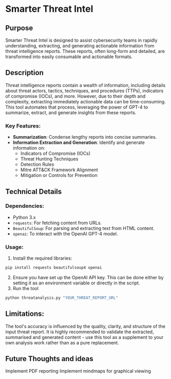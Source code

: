 # Smarter Threat Intel

## Purpose

Smarter Threat Intel is designed to assist cybersecurity teams in rapidly understanding, extracting, and generating actionable information from threat intelligence reports. These reports, often long-form and detailed, are transformed into easily consumable and actionable formats.

## Description

Threat intelligence reports contain a wealth of information, including details about threat actors, tactics, techniques, and procedures (TTPs), indicators of compromise (IOCs), and more. However, due to their depth and complexity, extracting immediately actionable data can be time-consuming. This tool automates that process, leveraging the power of GPT-4 to summarize, extract, and generate insights from these reports.

### Key Features:
- **Summarization**: Condense lengthy reports into concise summaries.
- **Information Extraction and Generation**: Identify and generate information on:
  - Indicators of Compromise (IOCs)
  - Threat Hunting Techniques
  - Detection Rules
  - Mitre ATT&CK Framework Alignment
  - Mitigation or Controls for Prevention

## Technical Details

### Dependencies:

- Python 3.x
- `requests`: For fetching content from URLs.
- `BeautifulSoup`: For parsing and extracting text from HTML content.
- `openai`: To interact with the OpenAI GPT-4 model.

### Usage:

1. Install the required libraries:
```bash
pip install requests beautifulsoup4 openai
```
2. Ensure you have set up the OpenAI API key. This can be done either by setting it as an environment variable or directly in the script.
3. Run the tool
```bash
python threatanalysis.py "YOUR_THREAT_REPORT_URL"
```

## Limitations:
The tool's accuracy is influenced by the quality, clarity, and structure of the input threat report.
It is highly recommended to validate the extracted, summarised and generated content - use this tool as a supplement to your own analysis work rather than as a pure replacement.

## Future Thoughts and ideas
Implement PDF reporting
Implement mindmaps for graphical viewing